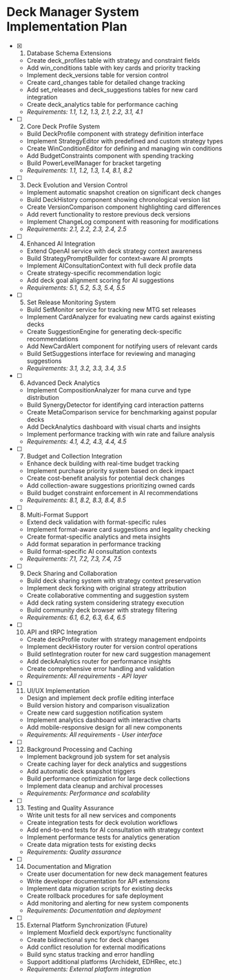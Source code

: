 # Deck Manager System Implementation Plan

- [x] 1. Database Schema Extensions
  - Create deck_profiles table with strategy and constraint fields
  - Add win_conditions table with key cards and priority tracking
  - Implement deck_versions table for version control
  - Create card_changes table for detailed change tracking
  - Add set_releases and deck_suggestions tables for new card integration
  - Create deck_analytics table for performance caching
  - _Requirements: 1.1, 1.2, 1.3, 2.1, 2.2, 3.1, 4.1_

- [ ] 2. Core Deck Profile System
  - Build DeckProfile component with strategy definition interface
  - Implement StrategyEditor with predefined and custom strategy types
  - Create WinConditionEditor for defining and managing win conditions
  - Add BudgetConstraints component with spending tracking
  - Build PowerLevelManager for bracket targeting
  - _Requirements: 1.1, 1.2, 1.3, 1.4, 8.1, 8.2_

- [ ] 3. Deck Evolution and Version Control
  - Implement automatic snapshot creation on significant deck changes
  - Build DeckHistory component showing chronological version list
  - Create VersionComparison component highlighting card differences
  - Add revert functionality to restore previous deck versions
  - Implement ChangeLog component with reasoning for modifications
  - _Requirements: 2.1, 2.2, 2.3, 2.4, 2.5_

- [ ] 4. Enhanced AI Integration
  - Extend OpenAI service with deck strategy context awareness
  - Build StrategyPromptBuilder for context-aware AI prompts
  - Implement AIConsultationContext with full deck profile data
  - Create strategy-specific recommendation logic
  - Add deck goal alignment scoring for AI suggestions
  - _Requirements: 5.1, 5.2, 5.3, 5.4, 5.5_

- [ ] 5. Set Release Monitoring System
  - Build SetMonitor service for tracking new MTG set releases
  - Implement CardAnalyzer for evaluating new cards against existing decks
  - Create SuggestionEngine for generating deck-specific recommendations
  - Add NewCardAlert component for notifying users of relevant cards
  - Build SetSuggestions interface for reviewing and managing suggestions
  - _Requirements: 3.1, 3.2, 3.3, 3.4, 3.5_

- [ ] 6. Advanced Deck Analytics
  - Implement CompositionAnalyzer for mana curve and type distribution
  - Build SynergyDetector for identifying card interaction patterns
  - Create MetaComparison service for benchmarking against popular decks
  - Add DeckAnalytics dashboard with visual charts and insights
  - Implement performance tracking with win rate and failure analysis
  - _Requirements: 4.1, 4.2, 4.3, 4.4, 4.5_

- [ ] 7. Budget and Collection Integration
  - Enhance deck building with real-time budget tracking
  - Implement purchase priority system based on deck impact
  - Create cost-benefit analysis for potential deck changes
  - Add collection-aware suggestions prioritizing owned cards
  - Build budget constraint enforcement in AI recommendations
  - _Requirements: 8.1, 8.2, 8.3, 8.4, 8.5_

- [ ] 8. Multi-Format Support
  - Extend deck validation with format-specific rules
  - Implement format-aware card suggestions and legality checking
  - Create format-specific analytics and meta insights
  - Add format separation in performance tracking
  - Build format-specific AI consultation contexts
  - _Requirements: 7.1, 7.2, 7.3, 7.4, 7.5_

- [ ] 9. Deck Sharing and Collaboration
  - Build deck sharing system with strategy context preservation
  - Implement deck forking with original strategy attribution
  - Create collaborative commenting and suggestion system
  - Add deck rating system considering strategy execution
  - Build community deck browser with strategy filtering
  - _Requirements: 6.1, 6.2, 6.3, 6.4, 6.5_

- [ ] 10. API and tRPC Integration
  - Create deckProfile router with strategy management endpoints
  - Implement deckHistory router for version control operations
  - Build setIntegration router for new card suggestion management
  - Add deckAnalytics router for performance insights
  - Create comprehensive error handling and validation
  - _Requirements: All requirements - API layer_

- [ ] 11. UI/UX Implementation
  - Design and implement deck profile editing interface
  - Build version history and comparison visualization
  - Create new card suggestion notification system
  - Implement analytics dashboard with interactive charts
  - Add mobile-responsive design for all new components
  - _Requirements: All requirements - User interface_

- [ ] 12. Background Processing and Caching
  - Implement background job system for set analysis
  - Create caching layer for deck analytics and suggestions
  - Add automatic deck snapshot triggers
  - Build performance optimization for large deck collections
  - Implement data cleanup and archival processes
  - _Requirements: Performance and scalability_

- [ ] 13. Testing and Quality Assurance
  - Write unit tests for all new services and components
  - Create integration tests for deck evolution workflows
  - Add end-to-end tests for AI consultation with strategy context
  - Implement performance tests for analytics generation
  - Create data migration tests for existing decks
  - _Requirements: Quality assurance_

- [ ] 14. Documentation and Migration
  - Create user documentation for new deck management features
  - Write developer documentation for API extensions
  - Implement data migration scripts for existing decks
  - Create rollback procedures for safe deployment
  - Add monitoring and alerting for new system components
  - _Requirements: Documentation and deployment_

- [ ] 15. External Platform Synchronization (Future)
  - Implement Moxfield deck export/sync functionality
  - Create bidirectional sync for deck changes
  - Add conflict resolution for external modifications
  - Build sync status tracking and error handling
  - Support additional platforms (Archidekt, EDHRec, etc.)
  - _Requirements: External platform integration_